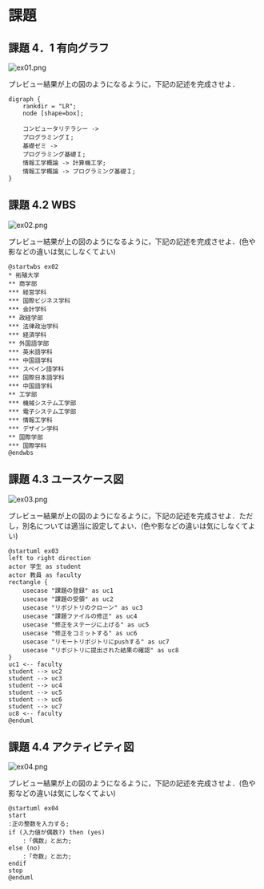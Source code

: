 # 課題

## 課題 4．1 有向グラフ

![ex01.png](ex01.png)

プレビュー結果が上の図のようになるように，下記の記述を完成させよ．

```graphviz {code_block}
digraph {
    rankdir = "LR";
    node [shape=box];

    コンピュータリテラシー -> 
    プログラミングＩ;
    基礎ゼミ -> 
    プログラミング基礎Ｉ;
    情報工学概論 -> 計算機工学;
    情報工学概論 -> プログラミング基礎Ｉ;
}
```

## 課題 4.2 WBS

![ex02.png](ex02.png)

プレビュー結果が上の図のようになるように，下記の記述を完成させよ．(色や影などの違いは気にしなくてよい)

```plantUML
@startwbs ex02
* 拓殖大学
** 商学部
*** 経営学科
*** 国際ビジネス学科
*** 会計学科
** 政経学部
*** 法律政治学科
*** 経済学科
** 外国語学部
*** 英米語学科
*** 中国語学科
*** スペイン語学科
*** 国際日本語学科
*** 中国語学科
** 工学部
*** 機械システム工学部
*** 電子システム工学部
*** 情報工学科
*** デザイン学科
** 国際学部
*** 国際学科
@endwbs
```

## 課題 4.3 ユースケース図

![ex03.png](ex03.png)

プレビュー結果が上の図のようになるように，下記の記述を完成させよ．ただし，別名については適当に設定してよい．(色や影などの違いは気にしなくてよい)

```plantUML {code_block}
@startuml ex03
left to right direction
actor 学生 as student
actor 教員 as faculty
rectangle {
    usecase "課題の登録" as uc1
    usecase "課題の受領" as uc2
    usecase "リポジトリのクローン" as uc3
    usecase "課題ファイルの修正" as uc4
    usecase "修正をステージに上げる" as uc5
    usecase "修正をコミットする" as uc6
    usecase "リモートリポジトリにpushする" as uc7
    usecase "リポジトリに提出された結果の確認" as uc8
}
uc1 <-- faculty
student --> uc2
student --> uc3
student --> uc4
student --> uc5
student --> uc6
student --> uc7
uc8 <-- faculty
@enduml
```

## 課題 4.4 アクティビティ図

![ex04.png](ex04.png)

プレビュー結果が上の図のようになるように，下記の記述を完成させよ．(色や影などの違いは気にしなくてよい)

```plantUML {code_block}
@startuml ex04
start
:正の整数を入力する;
if (入力値が偶数?) then (yes)
    :「偶数」と出力;
else (no)
    :「奇数」と出力;
endif
stop
@enduml
```
